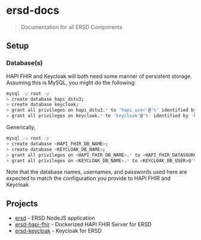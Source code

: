 # ersd-docs
> Documentation for all ERSD Components

## Setup

### Database(s)
HAPI FHIR and Keycloak will both need some manner of persistent storage. Assuming this is MySQL, you might do the following:
```bash
mysql -u root -p
> create database hapi_dstu3;
> create database keycloak;
> grant all privileges on hapi_dstu3.* to 'hapi_user'@'%' identified by 'hapi-pass';
> grant all privileges on keycloak.* to 'keycloak'@'%' identified by 'kc-pass';
```
Generically,
```bash
mysql -u root -p
> create database <HAPI_FHIR_DB_NAME>;
> create database <KEYCLOAK_DB_NAME>;
> grant all privileges on <HAPI_FHIR_DB_NAME>.* to <HAPI_FHIR_DATASOURCE_USERNAME>@'%' identified by <HAPI_FHIR_DATASOURCE_PASSWORD>;
> grant all privileges on <KEYCLOAK_DB_NAME>.* to <KEYCLOAK_DB_USER>@'%' identified by <KEYCLOAK_DB_PASS>;
```

Note that the database names, usernames, and passwords used here are expected to match the configuration you provide to HAPI FHIR and Keycloak.

## Projects
- [ersd](https://gitlab.ruvos.com/ersd/ersd) - ERSD NodeJS application
- [ersd-hapi-fhir](https://gitlab.ruvos.com/ersd/ersd-hapi-fhir) - Dockerized HAPI FHIR Server for ERSD
- [ersd-keycloak](https://gitlab.ruvos.com/ersd/ersd-keycloak) - Keycloak for ERSD
